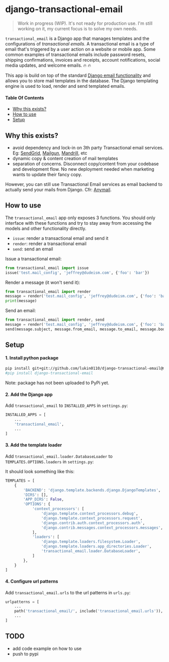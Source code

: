 # django-transactional-email

> Work in progress (WIP). It's not ready for production use. I'm still working on it, my current focus is to solve my own needs.

`transactional_email` is a Django app that manages templates and the configurations of *transactional emails*. 
A transactional email is a type of email that's triggered by a user action on a website or mobile app. Some common 
examples of transactional emails include password resets, shipping confirmations, invoices and receipts, account 
notifications, social media updates, and welcome emails. :fire: :fire:

This app is build on top of the standard [Django email functionality](https://docs.djangoproject.com/en/2.2/topics/email/) 
and allows you to store mail templates in the database. The Django templating engine is used to load, render and send
templated emails.

#### Table Of Contents

* [Why this exists?](#why-this-exists)
* [How to use](#how-to-use)
* [Setup](#setup)


## Why this exists?

* avoid dependency and lock-in on 3th party Transactional email services. Eg: [SendGrid](https://sendgrid.com/), [Mailgun](https://www.mailgun.com/), [Mandrill](http://mandrill.com), etc
* dynamic copy & content creation of mail templates
* separation of concerns. Disconnect copy/content from your codebase and development flow. No new deployment needed when marketing wants to update their fancy copy.

However, you can still use Transactional Email services as email backend to actually send your mails from Django. Cfr: 
[Anymail](https://github.com/anymail/django-anymail).


## How to use
The `transactional_email` app only exposes 3 functions. You should only interface with these functions and try to stay 
away from accessing the models and other functionality directly. 
* `issue`: render a transactional email and send it
* `render`: render a transactional email
* `send`: send an email

Issue a transactional email:
```python
from transactional_email import issue
issue('test.mail_config', 'jeffrey@dudeism.com', {'foo': 'bar'})
```

Render a message (it won't send it):
```python
from transactional_email import render
message = render('test.mail_config', 'jeffrey@dudeism.com', {'foo': 'bar'})
print(message)
```

Send an email:
```python
from transactional_email import render, send
message = render('test.mail_config', 'jeffrey@dudeism.com', {'foo': 'bar'})
send(message.subject, message.from_email, message.to_email, message.body)
```


## Setup

#### 1. Install python package
```bash
pip install git+git://github.com/lukin0110/django-transactional-email@master#egg=django-transactional-email
#pip install django-transactional-email
```
Note: package has not been uploaded to PyPi yet.

#### 2. Add the Django app
Add `transactional_email` to `INSTALLED_APPS` in `settings.py`:

```python
INSTALLED_APPS = [
    ...
    'transactional_email',
    ...
]
```

#### 3. Add the template loader
Add `transactional_email.loader.DatabaseLoader` to `TEMPLATES.OPTIONS.loaders` in `settings.py`:

It should look something like this:
```python
TEMPLATES = [
    {
        'BACKEND': 'django.template.backends.django.DjangoTemplates',
        'DIRS': [],
        'APP_DIRS': False,
        'OPTIONS': {
            'context_processors': [
                'django.template.context_processors.debug',
                'django.template.context_processors.request',
                'django.contrib.auth.context_processors.auth',
                'django.contrib.messages.context_processors.messages',
            ],
            'loaders': [
                'django.template.loaders.filesystem.Loader',
                'django.template.loaders.app_directories.Loader',
                'transactional_email.loader.DatabaseLoader',
            ]
        },
    }
]
```

#### 4. Configure url patterns
Add `transactional_email.urls` to the url patterns in `urls.py`:
```python
urlpatterns = [
    ...
    path('transactional_email/', include('transactional_email.urls')),
    ...
]
```

## TODO
- add code example on how to use
- push to pypi

